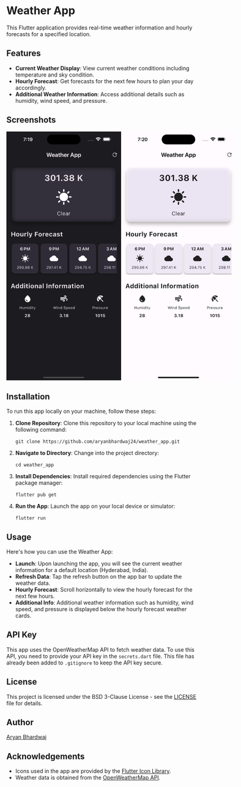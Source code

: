 # Weather App

This Flutter application provides real-time weather information and hourly forecasts for a specified location.

## Features

- **Current Weather Display**: View current weather conditions including temperature and sky condition.
- **Hourly Forecast**: Get forecasts for the next few hours to plan your day accordingly.
- **Additional Weather Information**: Access additional details such as humidity, wind speed, and pressure.

## Screenshots

<div style="display: flex; justify-content: space-around;">
  <img src="docs/dark_theme.png" alt="Dark Theme" width="300"/>
  <img src="docs/light_theme.png" alt="Light Theme" width="300"/>
</div>


## Installation

To run this app locally on your machine, follow these steps:

1. **Clone Repository**: Clone this repository to your local machine using the following command:

    ```
    git clone https://github.com/aryanbhardwaj24/weather_app.git
    ```


2. **Navigate to Directory**: Change into the project directory:



    ```
    cd weather_app
    ```


3. **Install Dependencies**: Install required dependencies using the Flutter package manager:



    ```
    flutter pub get
    ```


4. **Run the App**: Launch the app on your local device or simulator:



    ```
    flutter run
    ```



## Usage

Here's how you can use the Weather App:

- **Launch**: Upon launching the app, you will see the current weather information for a default location (Hyderabad, India).
- **Refresh Data**: Tap the refresh button on the app bar to update the weather data.
- **Hourly Forecast**: Scroll horizontally to view the hourly forecast for the next few hours.
- **Additional Info**: Additional weather information such as humidity, wind speed, and pressure is displayed below the hourly forecast weather cards.

## API Key

This app uses the OpenWeatherMap API to fetch weather data. To use this API, you need to provide your API key in the `secrets.dart` file. This file has already been added to `.gitignore` to keep the API key secure.

## License

This project is licensed under the BSD 3-Clause License - see the [LICENSE](LICENSE) file for details.

## Author

[Aryan Bhardwaj](https://github.com/aryanbhardwaj24)

## Acknowledgements

- Icons used in the app are provided by the [Flutter Icon Library](https://icons8.com/).
- Weather data is obtained from the [OpenWeatherMap API](https://openweathermap.org/).


